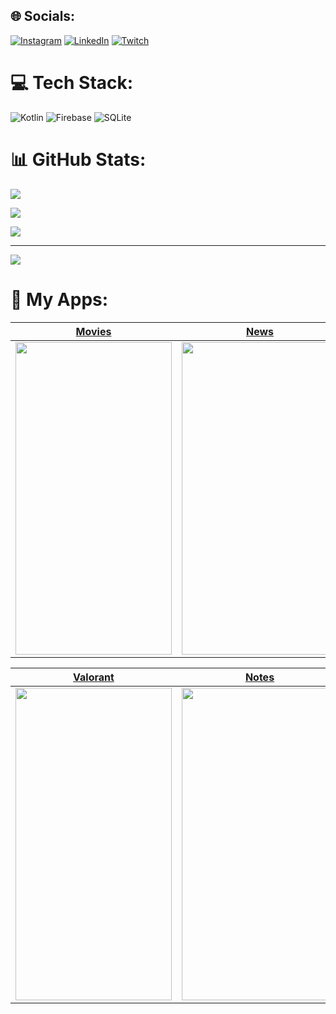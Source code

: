 
## 🌐 Socials:
[![Instagram](https://img.shields.io/badge/Instagram-%23E4405F.svg?logo=Instagram&logoColor=white)](https://instagram.com/elmarshkrv) [![LinkedIn](https://img.shields.io/badge/LinkedIn-%230077B5.svg?logo=linkedin&logoColor=white)]([https://instagram.com/elmarshkrv](https://www.linkedin.com/in/elmar-shukurov-8ba970184/)) [![Twitch](https://img.shields.io/badge/Twitch-%239146FF.svg?logo=Twitch&logoColor=white)](https://twitch.tv/chiore) 

# 💻 Tech Stack:
![Kotlin](https://img.shields.io/badge/kotlin-%237F52FF.svg?style=for-the-badge&logo=kotlin&logoColor=white) ![Firebase](https://img.shields.io/badge/firebase-%23039BE5.svg?style=for-the-badge&logo=firebase) ![SQLite](https://img.shields.io/badge/sqlite-%2307405e.svg?style=for-the-badge&logo=sqlite&logoColor=white)
# 📊 GitHub Stats:
![](https://github-readme-stats.vercel.app/api?username=ElmarShkrv&theme=dark&hide_border=false&include_all_commits=false&count_private=false)<br/>

![](https://github-readme-streak-stats.herokuapp.com/?user=ElmarShkrv&theme=dark&hide_border=false)<br/>

![](https://github-readme-stats.vercel.app/api/top-langs/?username=ElmarShkrv&theme=dark&hide_border=false&include_all_commits=false&count_private=false&layout=compact)

---
[![](https://visitcount.itsvg.in/api?id=ElmarShkrv&icon=0&color=0)](https://visitcount.itsvg.in)

# 📱 My Apps:

| [Movies](https://github.com/ElmarShkrv/ChioreMovie) | [News](https://github.com/ElmarShkrv/ChioreNews) | [RickAndMorty](https://github.com/ElmarShkrv/ChioreRickAndMorty) |
| ------ | ---- | ------------ |
|<img src="https://user-images.githubusercontent.com/105628110/194260019-31f353d4-56cb-4e47-a195-bf4fc4974726.png" width="250" height="500"/>|<img src="https://user-images.githubusercontent.com/105628110/231800431-5c01b2b8-25b5-449d-9f7d-b61ff3676877.png" width="250" height="500"/>|<img src="https://github.com/user-attachments/assets/f728a372-9d70-4c73-b748-91a240082b9e" width="250" height="500"/>

| [Valorant](https://github.com/ElmarShkrv/ValorantApp) | [Notes](https://github.com/ElmarShkrv/NoteApp) |
| -------- | ----- |
|<img src="https://user-images.githubusercontent.com/105628110/191681375-a1cee54e-f405-4dee-b04f-c76f61d31461.jpg" width="250" height="500"/>|<img src="https://user-images.githubusercontent.com/105628110/200116549-b1870b6d-6576-4712-8494-752c925599e4.png" width="250" height="500"/>

<!-- Proudly created with GPRM ( https://gprm.itsvg.in ) -->
